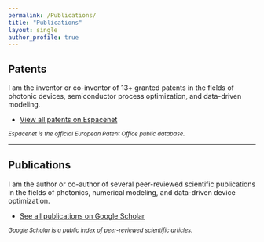 ```yaml
---
permalink: /Publications/
title: "Publications"
layout: single
author_profile: true
---
```


## Patents

I am the inventor or co-inventor of 13+ granted patents in the fields of photonic devices, semiconductor process optimization, and data-driven modeling.

- [View all patents on Espacenet](https://worldwide.espacenet.com/patent/search?q=Daanoune%20mehdi)

<sub>*Espacenet is the official European Patent Office public database.*</sub>

---

## Publications

I am the author or co-author of several peer-reviewed scientific publications in the fields of photonics, numerical modeling, and data-driven device optimization.

- [See all publications on Google Scholar](https://scholar.google.com/scholar?hl=fr&as_sdt=0%2C5&q=Daanoune+mehdi+&btnG=)

<sub>*Google Scholar is a public index of peer-reviewed scientific articles.*</sub>
